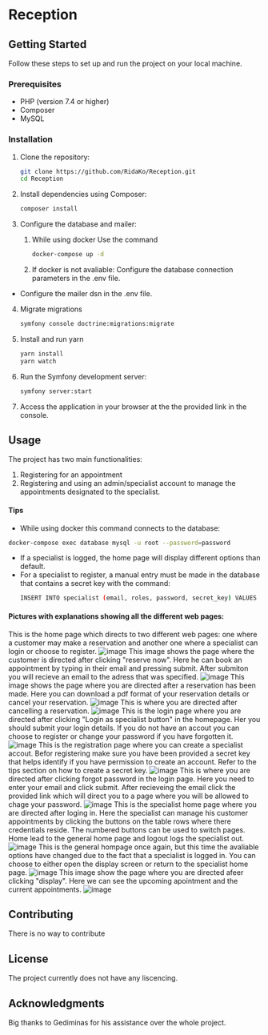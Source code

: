 # Reception

## Getting Started

Follow these steps to set up and run the project on your local machine.

### Prerequisites

- PHP (version 7.4 or higher)
- Composer
- MySQL

### Installation

1. Clone the repository:

    ```bash
    git clone https://github.com/RidaKo/Reception.git
    cd Reception
    ```

2. Install dependencies using Composer:

    ```bash
    composer install
    ```

3. Configure the database and mailer:
    1. While using docker
       Use the command
       ```bash
       docker-compose up -d
       ```

    2. If docker is not avaliable:
       Configure the database connection parameters in the .env file.

- Configure the mailer dsn in the .env file.

4. Migrate migrations
   ```bash
   symfony console doctrine:migrations:migrate
   ```
6. Install and run yarn
   ```bash
   yarn install
   yarn watch
   ```

7. Run the Symfony development server:

    ```bash
    symfony server:start
    ```

8. Access the application in your browser at the the provided link in the console.

## Usage

The project has two main functionalities:
1) Registering for an appointment
2) Registering and using an admin/specialist account to manage the appointments designated to the specialist.

#### Tips
- While using docker this command connects to the database: 
```bash
docker-compose exec database mysql -u root --password=password
```
- If a specialist is logged, the home page will display different options than default.
- For a specialist to register, a manual entry must be made in the database that contains a secret key with the command:
  ```bash
  INSERT INTO specialist (email, roles, password, secret_key) VALUES ('','[]','','secret_key');
  ```

#### Pictures with explanations showing all the different web pages:
This is the home page which directs to two different web pages: one where a customer may make a reservation and another one where a specialist can login or choose to register.
![image](https://github.com/RidaKo/Reception/assets/113443126/b2cdf6d8-d215-448d-8cd5-ef4b97aa28cf)
This image shows the page where the customer is directed after clicking "reserve now". Here he can book an appointment by typing in their email and pressing submit. After submiton you will recieve an email to the adress that was specified.
![image](https://github.com/RidaKo/Reception/assets/113443126/d221cdbc-7683-4fe8-bb8d-bfa61a2af2c6)
This image shows the page where you are directed after a reservation has been made. Here you can download a pdf format of your reservation details or cancel your reservation.
![image](https://github.com/RidaKo/Reception/assets/113443126/e646d832-0a43-4967-8b30-72ec99203830)
This is where you are directed  after cancelling a reservation.
![image](https://github.com/RidaKo/Reception/assets/113443126/8e4c9fda-33c1-4d84-8cc7-1c4ee0c01950)
This is the login page where you are directed after clicking "Login as specialist button" in the homepage. Her you should submit your login details. If you do not have an accout you can choose to register or change your password if you have forgotten it.
![image](https://github.com/RidaKo/Reception/assets/113443126/b08ece9e-b60a-4393-81b5-b848d39f45ad)
This is the registration page where you can create a specialist accout. Befor registering make sure you have been provided a secret key that helps identify if you have permission to create an account. Refer to the tips section on how to create a secret key.
![image](https://github.com/RidaKo/Reception/assets/113443126/9f4f5227-1f99-4ff6-8951-8a8d12d5a77c)
This is where you are directed after clicking forgot password in the login page. Here you need to enter your email and click submit. After recieveing the email click the provided link which will direct you to a page where you will be allowed to chage your password.
![image](https://github.com/RidaKo/Reception/assets/113443126/abae7f25-636f-49c5-a4ed-8abfb9e3000b)
This is the specialist home page where you are directed after loging in. Here the specialist can manage his customer appointments by clicking the buttons on the table rows where there credentials reside. The numbered buttons can be used to switch pages. Home lead to the general home page and logout logs the specialist out.
![image](https://github.com/RidaKo/Reception/assets/113443126/70c6d89f-4bd7-4092-b940-703307354888)
This is the general hompage once again, but this time the avaliable options have changed due to the fact that a specialist is logged in. You can choose to either open the display screen or return to the specialist home page.
![image](https://github.com/RidaKo/Reception/assets/113443126/99a08c5a-1a5c-40eb-8700-0b6a8fd247de)
This image show the page where you are directed afeer clicking "display". Here we can see the upcoming apointment and the current appointments.
![image](https://github.com/RidaKo/Reception/assets/113443126/ae3a372d-774d-4443-a202-088e391bbba6)




## Contributing
There is no way to contribute

## License
The project currently does not have any liscencing.

## Acknowledgments
Big thanks to Gediminas for his assistance over the whole project.

